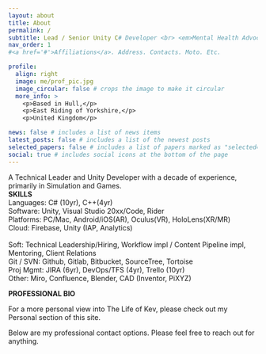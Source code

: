 ```yaml
---
layout: about
title: About
permalink: /
subtitle: Lead / Senior Unity C# Developer <br> <em>Mental Health Advocate | Compassionate Leader</em>
nav_order: 1
#<a href='#'>Affiliations</a>. Address. Contacts. Moto. Etc.

profile:
  align: right
  image: me/prof_pic.jpg
  image_circular: false # crops the image to make it circular
  more_info: >
    <p>Based in Hull,</p>
    <p>East Riding of Yorkshire,</p>
    <p>United Kingdom</p>

news: false # includes a list of news items
latest_posts: false # includes a list of the newest posts
selected_papers: false # includes a list of papers marked as "selected={true}"
social: true # includes social icons at the bottom of the page
---
```

A Technical Leader and Unity Developer with a decade of experience, primarily in Simulation and Games.<br>
<strong>SKILLS</strong><br>
Languages: C# (10yr), C++(4yr)<br>
Software: Unity, Visual Studio 20xx/Code, Rider<br>
Platforms: PC/Mac, Android/iOS(AR), Oculus(VR), HoloLens(XR/MR)<br>
Cloud: Firebase, Unity (IAP, Analytics)<br>
<br>
Soft: Technical Leadership/Hiring, Workflow impl / Content Pipeline impl, Mentoring, Client Relations<br>
Git / SVN: Github, Gitlab, Bitbucket, SourceTree, Tortoise<br>
Proj Mgmt: JIRA (6yr), DevOps/TFS (4yr), Trello (10yr)<br>
Other: Miro, Confluence, Blender, CAD (Inventor, PiXYZ)

<strong>PROFESSIONAL BIO</strong>

For a more personal view into The Life of Kev, please check out my Personal section of this site.

Below are my professional contact options. Please feel free to reach out for anything.
